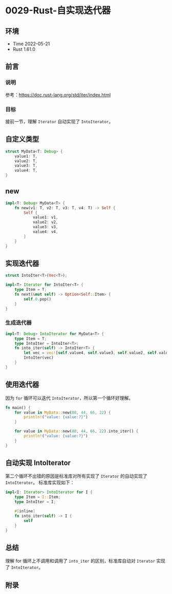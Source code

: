 # 0029-Rust-自实现迭代器

## 环境

- Time 2022-05-21
- Rust 1.61.0

## 前言

### 说明

参考：<https://doc.rust-lang.org/std/iter/index.html>

### 目标

接前一节，理解 `Iterator` 自动实现了 `IntoIterator`。

## 自定义类型

```rust
struct MyData<T: Debug> {
    value1: T,
    value2: T,
    value3: T,
    value4: T,
}
```

## new

```rust
impl<T: Debug> MyData<T> {
    fn new(v1: T, v2: T, v3: T, v4: T) -> Self {
        Self {
            value1: v1,
            value2: v2,
            value3: v3,
            value4: v4,
        }
    }
}
```

## 实现迭代器

```rust
struct IntoIter<T>(Vec<T>);

impl<T> Iterator for IntoIter<T> {
    type Item = T;
    fn next(&mut self) -> Option<Self::Item> {
        self.0.pop()
    }
}
```

### 生成迭代器

```rust
impl<T: Debug> IntoIterator for MyData<T> {
    type Item = T;
    type IntoIter = IntoIter<T>;
    fn into_iter(self) -> IntoIter<T> {
        let vec = vec![self.value4, self.value3, self.value2, self.value1];
        IntoIter(vec)
    }
}
```

## 使用迭代器

因为 `for` 循环可以迭代 `IntoIterator`，所以第一个循环好理解。

```rust
fn main() {
    for value in MyData::new(88, 44, 66, 22) {
        println!("value: {value:?}")
    }

    for value in MyData::new(88, 44, 66, 22).into_iter() {
        println!("value: {value:?}")
    }
}
```

## 自动实现 IntoIterator

第二个循环不出错的原因是标准库对所有实现了 `Iterator` 的自动实现了 `IntoIterator`。
标准库实现如下：

```rust
impl<I: Iterator> IntoIterator for I {
    type Item = I::Item;
    type IntoIter = I;

    #[inline]
    fn into_iter(self) -> I {
        self
    }
}
```

## 总结

理解 for 循环上不调用和调用了 `into_iter` 的区别，标准库自动对 `Iterator` 实现了 `IntoIterator`。

## 附录
